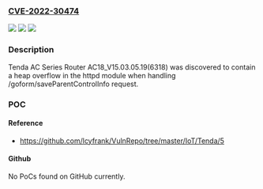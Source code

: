 ### [CVE-2022-30474](https://cve.mitre.org/cgi-bin/cvename.cgi?name=CVE-2022-30474)
![](https://img.shields.io/static/v1?label=Product&message=n%2Fa&color=blue)
![](https://img.shields.io/static/v1?label=Version&message=n%2Fa&color=blue)
![](https://img.shields.io/static/v1?label=Vulnerability&message=n%2Fa&color=brighgreen)

### Description

Tenda AC Series Router AC18_V15.03.05.19(6318) was discovered to contain a heap overflow in the httpd module when handling /goform/saveParentControlInfo request.

### POC

#### Reference
- https://github.com/lcyfrank/VulnRepo/tree/master/IoT/Tenda/5

#### Github
No PoCs found on GitHub currently.

